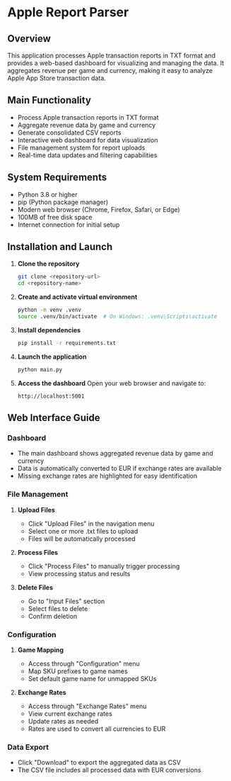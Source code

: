# Apple Report Parser

## Overview
This application processes Apple transaction reports in TXT format and provides a web-based dashboard for visualizing and managing the data. It aggregates revenue per game and currency, making it easy to analyze Apple App Store transaction data.

## Main Functionality
- Process Apple transaction reports in TXT format
- Aggregate revenue data by game and currency
- Generate consolidated CSV reports
- Interactive web dashboard for data visualization
- File management system for report uploads
- Real-time data updates and filtering capabilities

## System Requirements
- Python 3.8 or higher
- pip (Python package manager)
- Modern web browser (Chrome, Firefox, Safari, or Edge)
- 100MB of free disk space
- Internet connection for initial setup

## Installation and Launch

1. **Clone the repository**
   ```sh
   git clone <repository-url>
   cd <repository-name>
   ```

2. **Create and activate virtual environment**
   ```sh
   python -m venv .venv
   source .venv/bin/activate  # On Windows: .venv\Scripts\activate
   ```

3. **Install dependencies**
   ```sh
   pip install -r requirements.txt
   ```

4. **Launch the application**
   ```sh
   python main.py
   ```

5. **Access the dashboard**
   Open your web browser and navigate to:
   ```
   http://localhost:5001
   ```

## Web Interface Guide

### Dashboard
- The main dashboard shows aggregated revenue data by game and currency
- Data is automatically converted to EUR if exchange rates are available
- Missing exchange rates are highlighted for easy identification

### File Management
1. **Upload Files**
   - Click "Upload Files" in the navigation menu
   - Select one or more .txt files to upload
   - Files will be automatically processed

2. **Process Files**
   - Click "Process Files" to manually trigger processing
   - View processing status and results

3. **Delete Files**
   - Go to "Input Files" section
   - Select files to delete
   - Confirm deletion

### Configuration
1. **Game Mapping**
   - Access through "Configuration" menu
   - Map SKU prefixes to game names
   - Set default game name for unmapped SKUs

2. **Exchange Rates**
   - Access through "Exchange Rates" menu
   - View current exchange rates
   - Update rates as needed
   - Rates are used to convert all currencies to EUR

### Data Export
- Click "Download" to export the aggregated data as CSV
- The CSV file includes all processed data with EUR conversions